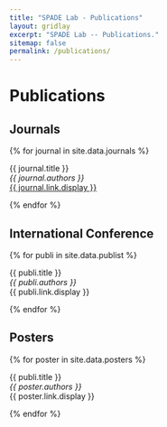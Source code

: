 ```yaml
---
title: "SPADE Lab - Publications"
layout: gridlay
excerpt: "SPADE Lab -- Publications."
sitemap: false
permalink: /publications/
---
```



# Publications

<!-- ## Group highlights

(For a full list see [below](#full-list) or go to Google Scholar pages of team members.

{% assign number_printed = 0 %}
{% for publi in site.data.publist %}

{% assign even_odd = number_printed | modulo: 2 %}
{% if publi.highlight == 1 %}

{% if even_odd == 0 %}
<div class="row">
{% endif %}

<div class="col-sm-6 clearfix">
 <div class="well">
  <pubtit>{{ publi.title }}</pubtit>
  <img src="{{ site.url }}{{ site.baseurl }}/images/pubpic/{{ publi.image }}" class="img-responsive" width="33%" style="float: left" />
  <p>{{ publi.description }}</p>
  <p><em>{{ publi.authors }}</em></p>
  <p><strong><a href="{{ publi.link.url }}">{{ publi.link.display }}</a></strong></p>
  <p class="text-danger"><strong> {{ publi.news1 }}</strong></p>
  <p> {{ publi.news2 }}</p>
 </div>
</div>

{% assign number_printed = number_printed | plus: 1 %}

{% if even_odd == 1 %}
</div>
{% endif %}

{% endif %}
{% endfor %}

{% assign even_odd = number_printed | modulo: 2 %}
{% if even_odd == 1 %}
</div>
{% endif %}

<p> &nbsp; </p> -->

## Journals

{% for journal in site.data.journals %}

  {{ journal.title }} <br />
  <em>{{ journal.authors }} </em><br /><a href="{{ journal.link.url }}">{{ journal.link.display }}</a>

{% endfor %}

## International Conference

{% for publi in site.data.publist %}

  {{ publi.title }} <br />
  <em>{{ publi.authors }} </em><br /> {{ publi.link.display }}

{% endfor %}

## Posters

{% for poster in site.data.posters %}

  {{ publi.title }} <br />
  <em>{{ poster.authors }} </em><br /> {{ poster.link.display }}

{% endfor %}
